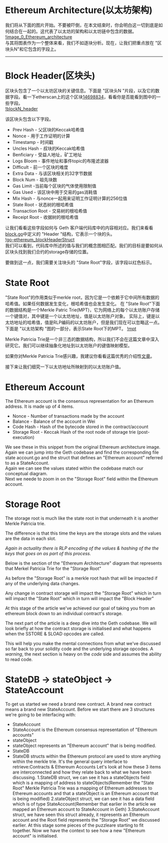 # Ethereum Architecture(以太坊架构)
我们将从下面的图片开始。不要被吓倒，在本文结束时，你会明白这一切到底是如何结合在一起的。这代表了以太坊的架构和以太坊链中包含的数据。 
[!image_0_Ethereum_architecture](./images/01_eth_arch.png)  
与其将图表作为一个整体来看，我们不如逐块分析。现在，让我们把重点放在 "区块头N"和它包含的字段上。 

---

# Block Header(区块头)
区块头包含了一个以太坊区块的关键信息。下面是 "区块头N "片段，以及它的数据字段。看一下etherscan上的这个区块[14698834](https://etherscan.io/block/14698834)，看看你是否能看到图中的一些字段。  
[!blockN_header](./images/02_blockN_header.png)  

该区块头包含以下字段。
- Prev Hash - 父区块的Keccak哈希值
- Nonce - 用于工作证明的计算
- Timestamp - 时间戳
- Uncles Hash - 叔块的Keccak哈希值
- Benficiary - 受益人地址，矿工地址
- Logs Bloom - 事件地址和事件topic的布隆滤波器
- Difficult - 前一个区块的难度
- Extra Data - 与该区块相关的32字节数据
- Block Num - 祖先块数
- Gas Limit -当前每个区块的气体使用限制值
- Gas Used - 该区块中用于交易的gas消耗值
- Mix Hash - 与nonce一起用来证明工作证明计算的256位值
- State Root - 状态树的根哈希值
- Transaction Root - 交易树的根哈希值
- Receipt Root - 收据树的根哈希值

让我们看看这些字段如何与 Geth 客户端代码库中的内容相对应。我们来看看[block.go](https://github.com/ethereum/go-ethereum/blob/d4d288e3f1cebb183fce9137829a76ddf7c6d12a/core/types/block.go#L70)中定义的 "Header "结构，它表示一个块的头。  
[!go-ethereum_blockHeaderStruct](./images/03_goblockhead.png)  
我们可以看到，代码库中所述的值与我们的概念图相匹配。我们的目标是要如何从区块头找到我们合约的storage存储的位置。

要做到这一点，我们需要关注块头的 "State Root"字段，该字段以红色标示。


# State Root
"State Root"的作用类似于merkle root，因为它是一个依赖于它中间所有数据的哈希值。如果任何数据发生变化，根哈希值也会发生变化。 
在 "State Root"下面的数据结构是一个Merkle Patric Trie(MPT)，它为网络上的每个以太坊账户存储一个键值对，其中键是一个以太坊地址，值是以太坊账户对象。 
实际上，键是以太坊地址的哈希值，值是RLP编码的以太坊账户，但是我们现在可以忽略这一点。
下面是 "以太坊架构 "图的一部分，表示State Root下的MPT。 
[!mpt](./images/04_mpt_underneath_stateroot.png)  

Merkle Patricia Trie是一个非三态的数据结构，所以我们不会在这篇文章中深入研究它。我们可以继续抽象化地址到以太坊账户的键值映射模型。

如果你对Merkle Patricia Trie感兴趣，我建议你看看这篇优秀的介绍性[文章](https://medium.com/shyft-network-media/understanding-trie-databases-in-ethereum-9f03d2c3325d)。

接下来让我们细究一下以太坊地址所映射到的以太坊账户值。 
# Ethereum Account
The Ethereum account is the consensus representation for an Ethereum address. It is made up of 4 items.
- Nonce - Number of transactions made by the account
- Balance - Balance of the account in Wei
- Code Hash - Hash of the bytecode stored in the contract/account
- Storage Root - Keccak Hash of the root node of storage trie (post-execution)

We see these in this snippet from the original Ethereum architecture image.
Again we can jump into the Geth codebase and find the corresponding file state account.go and the struct that defines an "Ethereum account" referred to as a StateAccount.  
Again we can see the values stated within the codebase match our conceptual diagram.  
Next we neede to zoom in on the "Storage Root" field within the Ethereum account.

# Storage Root
The storage root is much like the state root in that underneath it is another Merkle Patricia trie.

The difference is that this time the keys are the storage slots and the values are the data in each slot.  
 
*Again in actuality there is RLP encoding of the values & hashing of the the keys that goes on as part of this process.*

Below is the section of the "Ethereum Architecture" diagram that represents that Merkel Patricia Trie for the "Storage Root"

As before the "Storage Root" is a merkle root hash that will be impacted if any of the underlying data changes.

Any change in contract storage will impact the "Storage Root" which in turn will impact the "State Root" which in turn will impact the "Block Header"

At this stage of the article we've achieved our goal of taking you from an ethereum block down to an individual contract's storage.

The next part of the article is a deep dive into the Geth codebase. We will look briefly at how the contract storage is initialised and what happens when the SSTORE & SLOAD opcodes are called.

This will help you make the mental connections from what we've discussed so far back to your solidity code and the underlying storage opcodes.
A *warning*, the next section is heavy on the *code* side and assumes the ability to read code.

# StateDB -> stateObject -> StateAccount
To get us started we need a brand new contract. A brand new contract means a brand new StateAccount.
Before we start there are 3 structures we're going to be interfacing with:
- StateAccount
 - StateAccount is the Ethereum consensus representation of "Ethereum accounts"
- stateObject
 - stateObject represents an "Ethereum account" that is being modified.
- StateDB
 - StateDB structs within the Ethereum protocol are used to store anything within the merkle trie. It's the general query interface to retrieve:Contracts & Ethereum Accounts
 Let's look at how these 3 items are interconnected and how they relate back to what we have been discussing.
 1.StateDB struct, we can see it has a stateObjects field which is a mapping of address to stateObjects(Remember the "State Root" Merkle Patricia Trie was a mapping of Ethereum addresses to Ethereum accounts and that a stateObject is an Ethereum account that is being modified)
 2.stateObject struct, we can see it has a data field which is of type StateAccount(Remember that earlier in the article we mapped an Ethereum account to StateAccount in Geth)
 3.StateAccount struct, we have seen this struct already, it represents an Ethereum account and the Root field represents the "Storage Root" we discussed earlier.
 At this stage some pieces of the puzzleare starting to fit together. Now we have the context to see how a new "Ethereum account" is initialised.



